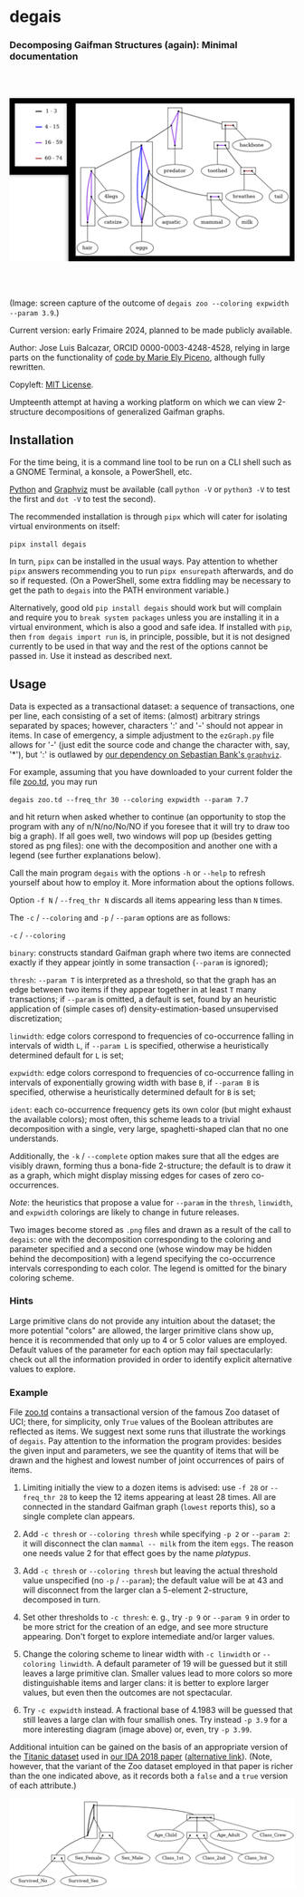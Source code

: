 # degais

### Decomposing Gaifman Structures (again): Minimal documentation

<br>
<br>

![Zoo dataset, freq thr 28, exp 4](../zoo_28_exp_3_9.png)

<!--- 

Check out this one day:
https://github.com/cookiecutter/cookiecutter

Does pipx install degais need to be preceded by `sudo` ?)

venv activation in PowerShell: directly call e. g.
.\testdegais\bin\Activate.ps1 

--->

<br>
<br>

(Image: screen capture of the outcome of 
`degais zoo --coloring expwidth --param 3.9`.)

Current version: early Frimaire 2024, 
planned to be made publicly available.

Author: Jose Luis Balcazar, ORCID 0000-0003-4248-4528,
relying in large parts on the functionality of 
[code by Marie Ely Piceno](https://github.com/balqui/labgaif),
although fully rewritten.

Copyleft: [MIT License](https://en.wikipedia.org/wiki/MIT_License).

Umpteenth attempt at having a working platform on which 
we can view 2-structure decompositions of generalized 
Gaifman graphs.

## Installation

For the time being, it is a command line tool to be run on
a CLI shell such as a GNOME Terminal, a konsole, a PowerShell, etc.

[Python](https://www.python.org/downloads/) and 
[Graphviz](https://graphviz.org/download/) must be available
(call `python -V` or `python3 -V` to test the first and 
`dot -V` to test the second).

The recommended installation is through `pipx` 
which will cater for isolating virtual environments on itself:

`pipx install degais`

In turn, `pipx` can be installed in the usual ways. Pay attention 
to whether `pipx` answers recommending you to run `pipx ensurepath` 
afterwards, and do so if requested. (On a PowerShell, some extra
fiddling may be necessary to get the path to `degais` into the
PATH environment variable.)

Alternatively, good old `pip install degais` should work but
will complain and require you to `break system packages` unless
you are installing it in a virtual environment, which is also
a good and safe idea. If installed with `pip`, then 
`from degais import run` is, in principle, possible, but it
is not designed currently to be used in that way and the rest
of the options cannot be passed in. Use it instead as described
next.

## Usage

Data is expected as a transactional dataset: a sequence of
transactions, one per line, each consisting of a set of items:
(almost) arbitrary strings separated by spaces; however, 
characters ':' and '-' should not appear in items. In case
of emergency, a simple adjustment to the `ezGraph.py` file
allows for '-' (just edit the source code and change the 
character with, say, '*'), but ':' is outlawed by 
[our dependency on Sebastian Bank's `graphviz`](https://graphviz.readthedocs.io/en/stable/manual.html#node-ports-compass).

For example, assuming that you have downloaded to your current folder the file 
[zoo.td](https://github.com/balqui/degais/blob/main/testdata/zoo.td),
you may run

`degais zoo.td --freq_thr 30 --coloring expwidth --param 7.7`

and hit return when asked whether to continue (an opportunity to stop 
the program with any of n/N/no/No/NO if you foresee that it will try to 
draw too big a graph). If all goes well, two windows will pop up 
(besides getting stored as png files): one with the decomposition 
and another one with a legend (see further explanations below).

Call the main program `degais` 
with the options `-h` or `--help`
to refresh yourself about how to employ it. 
More information about the options follows.

Option `-f N` / `--freq_thr N` discards all 
items appearing less than `N` times. 

The `-c` / `--coloring` 
and `-p` / `--param` options are as follows:

`-c` / `--coloring`

`binary`: constructs standard Gaifman graph where
two items are connected exactly if they appear jointly in some
transaction (`--param` is ignored);

`thresh`: `--param T` is interpreted as a threshold, so that
the graph has an edge between two items if they appear together 
in at least `T` many transactions; if `--param` is omitted, 
a default is set, found by an heuristic application of 
(simple cases of) density-estimation-based unsupervised 
discretization;

`linwidth`: edge colors correspond to frequencies of co-occurrence 
falling in intervals of width `L`, if `--param L` is specified, 
otherwise a heuristically determined default for `L` is set;

`expwidth`: edge colors correspond to frequencies of co-occurrence 
falling in intervals of exponentially growing width with base `B`, 
if `--param B` is specified, otherwise a heuristically determined 
default for `B` is set;

`ident`: each co-occurrence frequency gets its own color (but might
exhaust the available colors); most often, this scheme leads to a 
trivial decomposition with a single, very large, spaghetti-shaped 
clan that no one understands.

Additionally, the `-k` / `--complete` option makes sure that all 
the edges are visibly drawn, forming thus a bona-fide 2-structure; 
the default is to draw it as a graph, which might display missing 
edges for cases of zero co-occurrences.

_Note_: the heuristics that propose a value for `--param` in the 
`thresh`, `linwidth`, and `expwidth` colorings are likely 
to change in future releases.

Two images become stored as `.png` files and drawn as a result of
the call to `degais`: one with the decomposition corresponding to 
the coloring and parameter specified and a second one (whose window 
may be hidden behind the decomposition) with a legend specifying the 
co-occurrence intervals corresponding to each color. The legend is 
omitted for the binary coloring scheme.


### Hints

Large primitive clans do not provide any intuition about the dataset;
the more potential "colors" are allowed, the larger primitive
clans show up, hence it is recommended that only up to 4 or 5 color
values are employed. Default values of the parameter for each option 
may fail spectacularly: check out all the information provided in order
to identify explicit alternative values to explore.


### Example

File [zoo.td](https://github.com/balqui/degais/blob/main/testdata/zoo.td)
contains a transactional version of the famous Zoo
dataset of UCI; there, for simplicity, only `True` values of the 
Boolean attributes are reflected as items. We suggest next some 
runs that illustrate the workings of `degais`. Pay attention to
the information the program provides: besides the given input and
parameters, we see the quantity of items that will be drawn and 
the highest and lowest number of joint occurrences of pairs of items.

1. Limiting initially the view to a dozen items is advised: use `-f 28`
or `--freq_thr 28` to keep the 12 items appearing at least 28 times. 
All are connected in the standard Gaifman graph (`lowest` reports 
this), so a single complete clan appears.

2. Add `-c thresh` or `--coloring thresh` while specifying `-p 2` or
`--param 2`: it will disconnect the clan `mammal -- milk` from the 
item `eggs`. The reason one needs value 2 for that effect goes by
the name _platypus_.

3. Add `-c thresh` or `--coloring thresh` but leaving the actual
threshold value unspecified (no `-p` / `--param`); the default 
value will be at 43 and will disconnect from the larger clan 
a 5-element 2-structure, decomposed in turn.

4. Set other thresholds to `-c thresh`: e. g., try `-p 9` or 
`--param 9` in order to be more strict for the creation of an edge, 
and see more structure appearing. Don't forget to explore intemediate 
and/or larger values.

5. Change the coloring scheme to linear width with `-c linwidth` 
or `--coloring linwidth`. A default parameter of 19 will be guessed
but it still leaves a large primitive clan. Smaller values lead to
more colors so more distinguishable items and larger clans: it is
better to explore larger values, but even then the outcomes are not
spectacular.

6. Try `-c expwidth` instead. A fractional base of 4.1983 will 
be guessed that still leaves a large clan with four smallish ones. 
Try instead `-p 3.9` for a more interesting diagram (image above)
or, even, try `-p 3.99`.

Additional intuition can be gained on the basis of an appropriate
version of the 
[Titanic dataset](https://github.com/balqui/degais/blob/main/testdata/titanic_.td)
used in 
[our IDA 2018 paper](https://link.springer.com/chapter/10.1007/978-3-030-01768-2_20)
([alternative link](https://arxiv.org/abs/1910.05146)).
(Note, however, that the variant of the Zoo dataset employed in 
that paper is richer than the one indicated above, as it records
both a `false` and a `true` version of each attribute.)

![Titanic dataset, standard Gaifman graph decomposition.](../titanic__1_std.gv.png)

